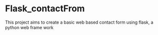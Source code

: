 # Flask_contactFrom
This project aims to create a basic web based contact form using flask, a python web frame work
